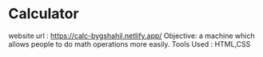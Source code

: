# Calculator
website url : https://calc-bygshahil.netlify.app/
Objective: a machine which allows people to do math operations more easily.
Tools Used : HTML,CSS

